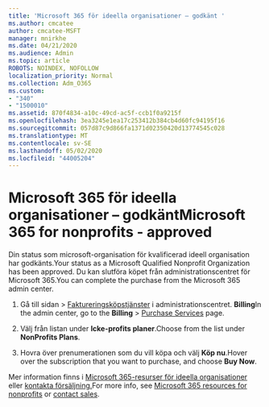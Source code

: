```yaml
---
title: 'Microsoft 365 för ideella organisationer – godkänt '
ms.author: cmcatee
author: cmcatee-MSFT
manager: mnirkhe
ms.date: 04/21/2020
ms.audience: Admin
ms.topic: article
ROBOTS: NOINDEX, NOFOLLOW
localization_priority: Normal
ms.collection: Adm_O365
ms.custom:
- "340"
- "1500010"
ms.assetid: 870f4834-a10c-49cd-ac5f-ccb1f0a9215f
ms.openlocfilehash: 3ea3245e1ea17c253412b384cb4d60fc94195f16
ms.sourcegitcommit: 057d87c9d866fa1371d02350420d13774545c028
ms.translationtype: MT
ms.contentlocale: sv-SE
ms.lasthandoff: 05/02/2020
ms.locfileid: "44005204"
---
```

# <a name="microsoft-365-for-nonprofits---approved"></a><span data-ttu-id="d9bbc-102">Microsoft 365 för ideella organisationer – godkänt</span><span class="sxs-lookup"><span data-stu-id="d9bbc-102">Microsoft 365 for nonprofits - approved</span></span>

<span data-ttu-id="d9bbc-103">Din status som microsoft-organisation för kvalificerad ideell organisation har godkänts.</span><span class="sxs-lookup"><span data-stu-id="d9bbc-103">Your status as a Microsoft Qualified Nonprofit Organization has been approved.</span></span> <span data-ttu-id="d9bbc-104">Du kan slutföra köpet från administrationscentret för Microsoft 365.</span><span class="sxs-lookup"><span data-stu-id="d9bbc-104">You can complete the purchase from the Microsoft 365 admin center.</span></span>

1. <span data-ttu-id="d9bbc-105">Gå till sidan \> [Faktureringsköpstjänster](https://go.microsoft.com/fwlink/p/?linkid=868433) i administrationscentret. **Billing**</span><span class="sxs-lookup"><span data-stu-id="d9bbc-105">In the admin center, go to the **Billing** \> [Purchase Services](https://go.microsoft.com/fwlink/p/?linkid=868433) page.</span></span>

2. <span data-ttu-id="d9bbc-106">Välj från listan under **Icke-profits planer**.</span><span class="sxs-lookup"><span data-stu-id="d9bbc-106">Choose from the list under **NonProfits Plans**.</span></span>

3. <span data-ttu-id="d9bbc-107">Hovra över prenumerationen som du vill köpa och välj **Köp nu**.</span><span class="sxs-lookup"><span data-stu-id="d9bbc-107">Hover over the subscription that you want to purchase, and choose **Buy Now**.</span></span>

<span data-ttu-id="d9bbc-108">Mer information finns i [Microsoft 365-resurser för ideella organisationer](https://www.microsoft.com/nonprofits/microsoft-365) eller [kontakta försäljning.](https://www.microsoft.com/nonprofits/contact-us)</span><span class="sxs-lookup"><span data-stu-id="d9bbc-108">For more info, see [Microsoft 365 resources for nonprofits](https://www.microsoft.com/nonprofits/microsoft-365) or [contact sales](https://www.microsoft.com/nonprofits/contact-us).</span></span>
